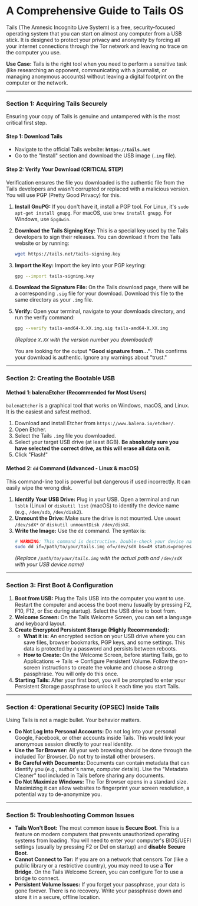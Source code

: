 # A Comprehensive Guide to Tails OS

Tails (The Amnesic Incognito Live System) is a free, security-focused operating system that you can start on almost any computer from a USB stick. It is designed to protect your privacy and anonymity by forcing all your internet connections through the Tor network and leaving no trace on the computer you use.

**Use Case:** Tails is the right tool when you need to perform a sensitive task (like researching an opponent, communicating with a journalist, or managing anonymous accounts) without leaving a digital footprint on the computer or the network.

---

### **Section 1: Acquiring Tails Securely**

Ensuring your copy of Tails is genuine and untampered with is the most critical first step.

#### **Step 1: Download Tails**

*   Navigate to the official Tails website: **`https://tails.net`**
*   Go to the "Install" section and download the USB image (`.img` file).

#### **Step 2: Verify Your Download (CRITICAL STEP)**

Verification ensures the file you downloaded is the authentic file from the Tails developers and wasn't corrupted or replaced with a malicious version. You will use PGP (Pretty Good Privacy) for this.

1.  **Install GnuPG:** If you don't have it, install a PGP tool. For Linux, it's `sudo apt-get install gnupg`. For macOS, use `brew install gnupg`. For Windows, use `Gpg4win`.
2.  **Download the Tails Signing Key:** This is a special key used by the Tails developers to sign their releases. You can download it from the Tails website or by running:
    ```bash
    wget https://tails.net/tails-signing.key
    ```
3.  **Import the Key:** Import the key into your PGP keyring:
    ```bash
    gpg --import tails-signing.key
    ```
4.  **Download the Signature File:** On the Tails download page, there will be a corresponding `.sig` file for your download. Download this file to the same directory as your `.img` file.
5.  **Verify:** Open your terminal, navigate to your downloads directory, and run the verify command:
    ```bash
    gpg --verify tails-amd64-X.XX.img.sig tails-amd64-X.XX.img
    ```
    *(Replace `X.XX` with the version number you downloaded)*

    You are looking for the output **"Good signature from..."**. This confirms your download is authentic. Ignore any warnings about "trust."

---

### **Section 2: Creating the Bootable USB**

#### **Method 1: balenaEtcher (Recommended for Most Users)**

`balenaEtcher` is a graphical tool that works on Windows, macOS, and Linux. It is the easiest and safest method.

1.  Download and install Etcher from `https://www.balena.io/etcher/`.
2.  Open Etcher.
3.  Select the Tails `.img` file you downloaded.
4.  Select your target USB drive (at least 8GB). **Be absolutely sure you have selected the correct drive, as this will erase all data on it.**
5.  Click "Flash!"

#### **Method 2: `dd` Command (Advanced - Linux & macOS)**

This command-line tool is powerful but dangerous if used incorrectly. It can easily wipe the wrong disk.

1.  **Identify Your USB Drive:** Plug in your USB. Open a terminal and run `lsblk` (Linux) or `diskutil list` (macOS) to identify the device name (e.g., `/dev/sdb`, `/dev/disk2`).
2.  **Unmount the Drive:** Make sure the drive is not mounted. Use `umount /dev/sdX*` or `diskutil unmountDisk /dev/diskX`.
3.  **Write the Image:** Use the `dd` command. The syntax is:
    ```bash
    # WARNING: This command is destructive. Double-check your device name.
    sudo dd if=/path/to/your/tails.img of=/dev/sdX bs=4M status=progress
    ```
    *(Replace `/path/to/your/tails.img` with the actual path and `/dev/sdX` with your USB device name)*

---

### **Section 3: First Boot & Configuration**

1.  **Boot from USB:** Plug the Tails USB into the computer you want to use. Restart the computer and access the boot menu (usually by pressing F2, F10, F12, or Esc during startup). Select the USB drive to boot from.
2.  **Welcome Screen:** On the Tails Welcome Screen, you can set a language and keyboard layout.
3.  **Create Encrypted Persistent Storage (Highly Recommended):**
    *   **What it is:** An encrypted section on your USB drive where you can save files, browser bookmarks, PGP keys, and some settings. This data is protected by a password and persists between reboots.
    *   **How to Create:** On the Welcome Screen, before starting Tails, go to Applications -> Tails -> Configure Persistent Volume. Follow the on-screen instructions to create the volume and choose a strong passphrase. You will only do this once.
4.  **Starting Tails:** After your first boot, you will be prompted to enter your Persistent Storage passphrase to unlock it each time you start Tails.

---

### **Section 4: Operational Security (OPSEC) Inside Tails**

Using Tails is not a magic bullet. Your behavior matters.

*   **Do Not Log Into Personal Accounts:** Do not log into your personal Google, Facebook, or other accounts inside Tails. This would link your anonymous session directly to your real identity.
*   **Use the Tor Browser:** All your web browsing should be done through the included Tor Browser. Do not try to install other browsers.
*   **Be Careful with Documents:** Documents can contain metadata that can identify you (e.g., author's name, computer details). Use the "Metadata Cleaner" tool included in Tails before sharing any documents.
*   **Do Not Maximize Windows:** The Tor Browser opens in a standard size. Maximizing it can allow websites to fingerprint your screen resolution, a potential way to de-anonymize you.

---

### **Section 5: Troubleshooting Common Issues**

*   **Tails Won't Boot:** The most common issue is **Secure Boot**. This is a feature on modern computers that prevents unauthorized operating systems from loading. You will need to enter your computer's BIOS/UEFI settings (usually by pressing F2 or Del on startup) and **disable Secure Boot**.
*   **Cannot Connect to Tor:** If you are on a network that censors Tor (like a public library or a restrictive country), you may need to use a **Tor Bridge**. On the Tails Welcome Screen, you can configure Tor to use a bridge to connect.
*   **Persistent Volume Issues:** If you forget your passphrase, your data is gone forever. There is no recovery. Write your passphrase down and store it in a secure, offline location.
